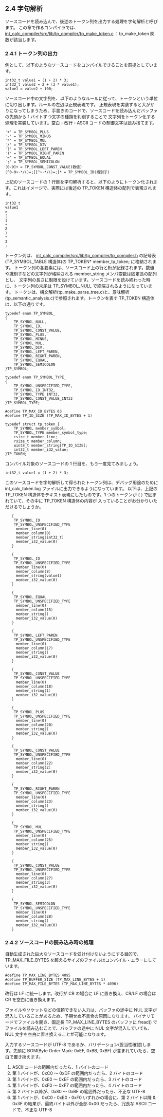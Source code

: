
## 2.4 字句解析

ソースコードを読み込んで、後述のトークン列を出力する処理を字句解析と呼びます。
この章で作るコンパイラでは、
[int_calc_compiler/src/lib/tp_compiler/tp_make_token.c](https://github.com/tenpoku1000/int_calc_compiler/blob/master/src/lib/tp_compiler/tp_make_token.c)
：tp_make_token 関数が該当します。

### 2.4.1 トークン列の出力

例として、以下のようなソースコードをコンパイルできることを前提としています。

```
int32_t value1 = (1 + 2) * 3;
int32_t value2 = 2 + (3 * value1);
value1 = value2 + 100;
```

ソースコード中の文字列を、以下のようなルールに従って、トークンという単位に切り出します。ルールの左辺は正規表現です。
正規表現を実装すると大がかりになってしまうため、手書きのコードで、ソースコードを読み込んだバッファの先頭から 1 バイトずつ文字の種類を判別することで
文字列をトークン化する処理を実装しています。空白・改行・ASCII コードの制御文字は読み捨てます。

```
'+' = TP_SYMBOL_PLUS
'-' = TP_SYMBOL_MINUS
'*' = TP_SYMBOL_MUL
'/' = TP_SYMBOL_DIV
'(' = TP_SYMBOL_LEFT_PAREN
')' = TP_SYMBOL_RIGHT_PAREN
'=' = TP_SYMBOL_EQUAL
';' = TP_SYMBOL_SEMICOLON
[0-9]+ = TP_SYMBOL_CONST_VALUE(数値)
[^0-9+-*/()=;][^+-*/()=;]* = TP_SYMBOL_ID(識別子)
```

上記のソースコードの 1 行目を字句解析すると、以下のようにトークン化されます。これはイメージで、実際には後述の TP_TOKEN 構造体の配列で表現されます。

```
int32_t
value1
=
(
1
+
2
)
*
3
;
```

トークン列は、
[int_calc_compiler/src/lib/tp_compiler/tp_compiler.h](https://github.com/tenpoku1000/int_calc_compiler/blob/master/src/lib/tp_compiler/tp_compiler.h)
の記号表(TP_SYMBOL_TABLE 構造体)の TP_TOKEN\* member_tp_token; に格納されます。
トークン列の各要素には、ソースコード上の行と桁が記録されます。数値や識別子などの文字列が格納される member_string メンバ変数は固定長の配列とし、
文字列の長さに制限を設けています。ソースコードを読み終わった時に、トークン列の末尾は TP_SYMBOL_NULL で終端されるようになっています。
トークンは、構文解析(tp_make_parse_tree.c)と、意味解析(tp_semantic_analysis.c)で参照されます。トークンを表す TP_TOKEN 構造体は、以下の通りです。

```
typedef enum TP_SYMBOL_
{
    TP_SYMBOL_NULL,
    TP_SYMBOL_ID,
    TP_SYMBOL_CONST_VALUE,
    TP_SYMBOL_PLUS,
    TP_SYMBOL_MINUS,
    TP_SYMBOL_MUL,
    TP_SYMBOL_DIV,
    TP_SYMBOL_LEFT_PAREN,
    TP_SYMBOL_RIGHT_PAREN,
    TP_SYMBOL_EQUAL,
    TP_SYMBOL_SEMICOLON
}TP_SYMBOL;

typedef enum TP_SYMBOL_TYPE_
{
    TP_SYMBOL_UNSPECIFIED_TYPE,
    TP_SYMBOL_ID_INT32,
    TP_SYMBOL_TYPE_INT32,
    TP_SYMBOL_CONST_VALUE_INT32
}TP_SYMBOL_TYPE;

#define TP_MAX_ID_BYTES 63
#define TP_ID_SIZE (TP_MAX_ID_BYTES + 1)

typedef struct tp_token_{
    TP_SYMBOL member_symbol;
    TP_SYMBOL_TYPE member_symbol_type;
    rsize_t member_line;
    rsize_t member_column;
    uint8_t member_string[TP_ID_SIZE];
    int32_t member_i32_value;
}TP_TOKEN;
```

コンパイル対象のソースコードの 1 行目を、もう一度見てみましょう。

```
int32_t value1 = (1 + 2) * 3;
```

このソースコードを字句解析して得られたトークン列は、デバッグ用途のために int_calc_token.log ファイルに出力できるようになっています。
以下は、上記の TP_TOKEN 構造体をテキスト表現にしたものです。1 つのトークンが { } で囲まれていて、その中に TP_TOKEN 構造体の内容が
入っていることがお分かりいただけるでしょうか。

```
   {
    TP_SYMBOL_ID
    TP_SYMBOL_UNSPECIFIED_TYPE
     member_line(0)
     member_column(0)
     member_string(int32_t)
     member_i32_value(0)
   }

   {
    TP_SYMBOL_ID
    TP_SYMBOL_UNSPECIFIED_TYPE
     member_line(0)
     member_column(8)
     member_string(value1)
     member_i32_value(0)
   }

   {
    TP_SYMBOL_EQUAL
    TP_SYMBOL_UNSPECIFIED_TYPE
     member_line(0)
     member_column(15)
     member_string()
     member_i32_value(0)
   }

   {
    TP_SYMBOL_LEFT_PAREN
    TP_SYMBOL_UNSPECIFIED_TYPE
     member_line(0)
     member_column(17)
     member_string()
     member_i32_value(0)
   }

   {
    TP_SYMBOL_CONST_VALUE
    TP_SYMBOL_UNSPECIFIED_TYPE
     member_line(0)
     member_column(18)
     member_string(1)
     member_i32_value(0)
   }

   {
    TP_SYMBOL_PLUS
    TP_SYMBOL_UNSPECIFIED_TYPE
     member_line(0)
     member_column(20)
     member_string()
     member_i32_value(0)
   }

   {
    TP_SYMBOL_CONST_VALUE
    TP_SYMBOL_UNSPECIFIED_TYPE
     member_line(0)
     member_column(22)
     member_string(2)
     member_i32_value(0)
   }

   {
    TP_SYMBOL_RIGHT_PAREN
    TP_SYMBOL_UNSPECIFIED_TYPE
     member_line(0)
     member_column(23)
     member_string()
     member_i32_value(0)
   }

   {
    TP_SYMBOL_MUL
    TP_SYMBOL_UNSPECIFIED_TYPE
     member_line(0)
     member_column(25)
     member_string()
     member_i32_value(0)
   }

   {
    TP_SYMBOL_CONST_VALUE
    TP_SYMBOL_UNSPECIFIED_TYPE
     member_line(0)
     member_column(27)
     member_string(3)
     member_i32_value(0)
   }

   {
    TP_SYMBOL_SEMICOLON
    TP_SYMBOL_UNSPECIFIED_TYPE
     member_line(0)
     member_column(28)
     member_string()
     member_i32_value(0)
   }
```

### 2.4.2 ソースコードの読み込み時の処理

自動生成された巨大なソースコードを受け付けないようにする目的で、TP_MAX_FILE_BYTES を超えるサイズのファイルはコンパイル・エラーにしています。

```
#define TP_MAX_LINE_BYTES 4095
#define TP_BUFFER_SIZE (TP_MAX_LINE_BYTES + 1)
#define TP_MAX_FILE_BYTES (TP_MAX_LINE_BYTES * 4096)
```

改行は LF に統一します。改行が CR の場合に LF に置き換え、CR/LF の場合は CR を空白に置き換えます。

ファイルやソケットなどの信頼できない入力は、バッファの途中に NUL 文字が混入していることがあるため、予期せぬ不具合の原因になります。
バイナリモードでファイルを開き、固定長 TP_MAX_LINE_BYTES のバッファに fread() でファイルを読み込むことで、バッファの途中に NUL 文字が混入していても、
NUL 文字を空白に置き換えることが可能になります。

入力するソースコードが UTF-8 であるか、バリデーション(妥当性確認)します。先頭に BOM(Byte Order Mark: 0xEF, 0xBB, 0xBF) が含まれていたら、空白で置き換えます。

1. ASCII コードの範囲内だったら、1 バイトのコード
2. 第 1 バイトが、0xC0 ～ 0xDF の範囲内だったら、2 バイトのコード
3. 第 1 バイトが、0xE0 ～ 0xEF の範囲内だったら、3 バイトのコード
4. 第 1 バイトが、0xF0 ～ 0xF7 の範囲内だったら、4 バイトのコード
5. 第 2 バイト以降が、0x80 ～ 0xBF の範囲外だったら、不正な UTF-8
6. 第 1 バイトが、0xC0・0xE0・0xF0 いずれかの場合に、第 2 バイト以降 & 0x3F の結果が、最終バイト以外が全部 0x00 だったら、冗長な ASCII コードで、不正な UTF-8


